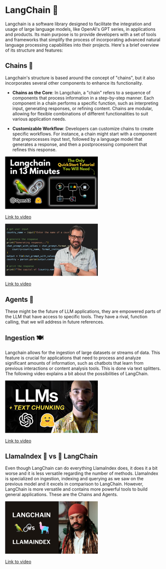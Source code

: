 # LangChain 🦜

Langchain is a software library designed to facilitate the integration and usage of large language models, like OpenAI's GPT series, in applications and products. Its main purpose is to provide developers with a set of tools and frameworks that simplify the process of incorporating advanced natural language processing capabilities into their projects. Here's a brief overview of its structure and features:


## Chains 🔗

Langchain's structure is based around the concept of "chains", but it also incorporates several other components to enhance its functionality. 

- **Chains as the Core**: In Langchain, a "chain" refers to a sequence of components that process information in a step-by-step manner. Each component in a chain performs a specific function, such as interpreting input, generating responses, or refining content. Chains are modular, allowing for flexible combinations of different functionalities to suit various application needs.

- **Customizable Workflow**: Developers can customize chains to create specific workflows. For instance, a chain might start with a component that preprocesses input text, followed by a language model that generates a response, and then a postprocessing component that refines this response.


<img src="../images/aywZrzNaKjshd.jpg" alt="" width="300" height="auto">

[Link to video](https://www.youtube.com/watch?v=aywZrzNaKjs)

<img src="../images/I4mFqyqFkxghd.jpg" alt="" width="300" height="auto">

[Link to video](https://www.youtube.com/watch?v=I4mFqyqFkxg)

## Agents 🤖

These might be the future of LLM applications, they are empowered parts of the LLM that have access to specific tools. They have a rival, function calling, that we will address in future references.



## Ingestion 🍽️


Langchain allows for the ingestion of large datasets or streams of data. This feature is crucial for applications that need to process and analyze significant amounts of information, such as chatbots that learn from previous interactions or content analysis tools. This is done via text splitters. The following video explains a bit about the possibilities of LangChain. 

<img src="../images/eqOfr4AGLk8hd.jpg" alt="" width="300" height="auto">

[Link to video](https://www.youtube.com/watch?v=eqOfr4AGLk8)


## LlamaIndex 🦙 vs 🦜 LangChain

Even though LangChain can do everything LlamaIndex does, it does it a bit worse and it is less versatile regarding the number of methods. LlamaIndex is specialized on ingestion, indexing and querying as we saw on the previous model and it excels in comparison to LangChain. However, LangChain is more versatile and contains more powerful tools to build general applications. These are the Chains and Agents.

<img src="../images/8OiQcJdQjQIhd.jpg" alt="" width="300" height="auto">

[Link to video](https://www.youtube.com/watch?v=8OiQcJdQjQI)